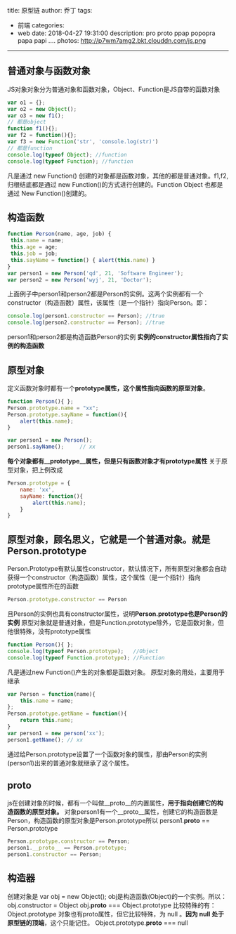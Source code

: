 title: 原型链
author: 乔丁
tags:
  - 前端
categories:
  - web
date: 2018-04-27 19:31:00
description: pro proto ppap popopra papa papi ....
photos: http://p7wm7amg2.bkt.clouddn.com/js.png
---
## 普通对象与函数对象
JS对象对象分为普通对象和函数对象，Object、Function是JS自带的函数对象
```javascript
var o1 = {};
var o2 = new Object();
var o3 = new f1();
// 都是object
function f1(){};
var f2 = function(){};
var f3 = new Function('str', 'console.log(str)')
// 都是function
console.log(typeof Object); //function 
console.log(typeof Function); //function  
```
凡是通过 new Function() 创建的对象都是函数对象，其他的都是普通对象。f1,f2,归根结底都是通过 new Function()的方式进行创建的。Function Object 也都是通过 New Function()创建的。

## 构造函数
```javascript
function Person(name, age, job) {
 this.name = name;
 this.age = age;
 this.job = job;
 this.sayName = function() { alert(this.name) } 
}
var person1 = new Person('qd', 21, 'Software Engineer');
var person2 = new Person('wyj', 21, 'Doctor');
```
上面例子中person1和person2都是Person的实例。这两个实例都有一个constructor（构造函数）属性，该属性（是一个指针）指向Person。即：
```javascript
console.log(person1.constructor == Person); //true
console.log(person2.constructor == Person); //true
```
person1和person2都是构造函数Person的实例
**实例的constructor属性指向了实例的构造函数**

## 原型对象
定义函数对象时都有一个**prototype属性，这个属性指向函数的原型对象**。
```javascript
function Person(){ };
Person.prototype.name = "xx";
Person.prototype.sayName = function(){
	alert(this.name);
}

var person1 = new Person();
person1.sayName();     // xx
```
**每个对象都有__prototype__属性，但是只有函数对象才有prototype属性**
关于原型对象，把上例改成
```javascript
Person.prototype = {
	name: 'xx',
	sayName: function(){
		alert(this.name);
	}
}
```
原型对象，顾名思义，它就是一个普通对象。就是Person.prototype
-----
Person.Prototype有默认属性constructor，默认情况下，所有原型对象都会自动获得一个constructor（构造函数）属性，这个属性（是一个指针）指向prototype属性所在的函数
```javascript
Person.prototype.constructor == Person 
```
且Person的实例也具有constructor属性，说明**Person.prototype也是Person的实例**
原型对象就是普通对象，但是Function.prototype除外，它是函数对象，但他很特殊，没有prototype属性
```javascript
function Person(){ };
console.log(typeof Person.prototype);   //Object
console.log(typeof Function.prototype); //Function
```
凡是通过new Function()产生的对象都是函数对象。
原型对象的用处，主要用于继承
```javascript
var Person = function(name){
	this.name = name;
};
Person.prototype.getName = function(){
	return this.name;
}
var person1 = new person('xx');
person1.getName(); // xx
```
通过给Person.prototype设置了一个函数对象的属性，那由Person的实例(person1)出来的普通对象就继承了这个属性。

## __proto__
js在创建对象的时候，都有一个叫做__proto__的内置属性，**用于指向创建它的构造函数的原型对象。**
对象person1有一个__proto__属性，创建它的构造函数是Person，构造函数的原型对象是Person.prototype所以 person1.__proto__ == Person.prototype
```javascript
Person.prototype.constructor == Person;
person1.__proto__ == Person.prototype;
person1.constructor == Person;
```

## 构造器
创建对象是 var obj = new Object();
obj是构造函数(Object)的一个实例。所以：
obj.constructor = Object
obj.__proto__ === Object.prototype
比较特殊的有：
Object.prototype 对象也有proto属性，但它比较特殊，为 null 。**因为 null 处于原型链的顶端**，这个只能记住。
Object.prototype.__proto__ === null

